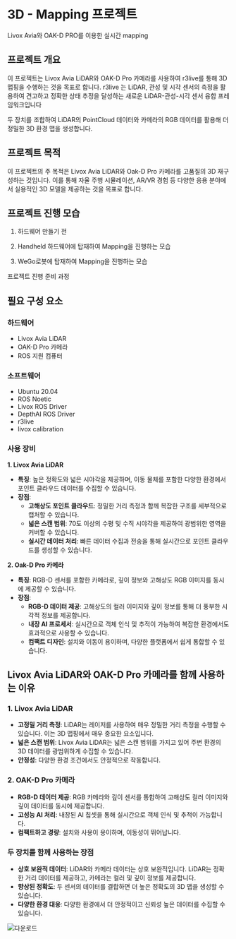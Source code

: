 # 3D - Mapping 프로젝트

Livox Avia와 OAK-D PRO를 이용한 실시간 mapping






## 프로젝트 개요

이 프로젝트는 Livox Avia LiDAR와 OAK-D Pro 카메라를 사용하여 r3live를 통해 3D 맵핑을 수행하는 것을 목표로 합니다. 
r3live 는 LiDAR, 관성 및 시각 센서의 측정을 활용하여 견고하고 정확한 상태 추정을 달성하는 새로운 LiDAR-관성-시각 센서 융합 프레임워크입니다

두 장치를 조합하여 LiDAR의 PointCloud 데이터와 카메라의 RGB 데이터를 활용해 더 정밀한 3D 환경 맵을 생성합니다.

## 프로젝트 목적

이 프로젝트의 주 목적은 Livox Avia LiDAR와 Oak-D Pro 카메라를 고품질의 3D 재구성하는 것입니다. 이를 통해 자율 주행 시뮬레이션, AR/VR 경험 등 다양한 응용 분야에서 실용적인 3D 모델을 제공하는 것을 목표로 합니다.

## 프로젝트 진행 모습

1. 하드웨어 만들기 전


1. Handheld 하드웨어에 탑재하여 Mapping을 진행하는 모습



1. WeGo로봇에 탑재하여 Mapping을 진행하는 모습



프로젝트 진행 준비 과정

## 필요 구성 요소

### 하드웨어

- Livox Avia LiDAR
- OAK-D Pro 카메라
- ROS 지원 컴퓨터

### 소프트웨어

- Ubuntu 20.04
- ROS Noetic
- Livox ROS Driver
- DepthAI ROS Driver
- r3live
- livox calibration

### 사용 장비

**1. Livox Avia LiDAR**

- **특징**: 높은 정확도와 넓은 시야각을 제공하며, 이동 물체를 포함한 다양한 환경에서 포인트 클라우드 데이터를 수집할 수 있습니다.
- **장점**:
    - **고해상도 포인트 클라우드**: 정밀한 거리 측정과 함께 복잡한 구조를 세부적으로 캡처할 수 있습니다.
    - **넓은 스캔 범위**: 70도 이상의 수평 및 수직 시야각을 제공하여 광범위한 영역을 커버할 수 있습니다.
    - **실시간 데이터 처리**: 빠른 데이터 수집과 전송을 통해 실시간으로 포인트 클라우드를 생성할 수 있습니다.

**2. Oak-D Pro 카메라**

- **특징**: RGB-D 센서를 포함한 카메라로, 깊이 정보와 고해상도 RGB 이미지를 동시에 제공할 수 있습니다.
- **장점**:
    - **RGB-D 데이터 제공**: 고해상도의 컬러 이미지와 깊이 정보를 통해 더 풍부한 시각적 정보를 제공합니다.
    - **내장 AI 프로세서**: 실시간으로 객체 인식 및 추적이 가능하여 복잡한 환경에서도 효과적으로 사용할 수 있습니다.
    - **컴팩트 디자인**: 설치와 이동이 용이하며, 다양한 플랫폼에서 쉽게 통합할 수 있습니다.
    

## Livox Avia LiDAR와 OAK-D Pro 카메라를 함께 사용하는 이유

### 1. Livox Avia LiDAR

- **고정밀 거리 측정**: LiDAR는 레이저를 사용하여 매우 정밀한 거리 측정을 수행할 수 있습니다. 이는 3D 맵핑에서 매우 중요한 요소입니다.
- **넓은 스캔 범위**: Livox Avia LiDAR는 넓은 스캔 범위를 가지고 있어 주변 환경의 3D 데이터를 광범위하게 수집할 수 있습니다.
- **안정성**: 다양한 환경 조건에서도 안정적으로 작동합니다.

### 2. OAK-D Pro 카메라

- **RGB-D 데이터 제공**: RGB 카메라와 깊이 센서를 통합하여 고해상도 컬러 이미지와 깊이 데이터를 동시에 제공합니다.
- **고성능 AI 처리**: 내장된 AI 칩셋을 통해 실시간으로 객체 인식 및 추적이 가능합니다.
- **컴팩트하고 경량**: 설치와 사용이 용이하며, 이동성이 뛰어납니다.

### 두 장치를 함께 사용하는 장점

- **상호 보완적 데이터**: LiDAR와 카메라 데이터는 상호 보완적입니다. LiDAR는 정확한 거리 데이터를 제공하고, 카메라는 컬러 및 깊이 정보를 제공합니다.
- **향상된 정확도**: 두 센서의 데이터를 결합하면 더 높은 정확도의 3D 맵을 생성할 수 있습니다.
- **다양한 환경 대응**: 다양한 환경에서 더 안정적이고 신뢰성 높은 데이터를 수집할 수 있습니다.

![다운로드](https://github.com/user-attachments/assets/2fcac290-3980-429a-83a0-e6446a53bcc9)


